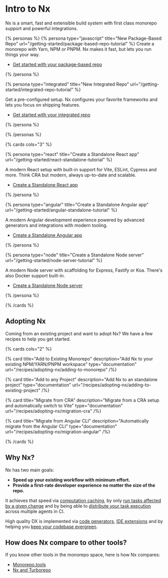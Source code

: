 # Intro to Nx

Nx is a smart, fast and extensible build system with first class monorepo support and powerful integrations.

{% personas %}
{% persona type="javascript" title="New Package-Based Repo" url="/getting-started/package-based-repo-tutorial" %}
Create a monorepo with Yarn, NPM or PNPM. Nx makes it fast, but lets you run things your way.

- [Get started with your package-based repo](/getting-started/package-based-repo-tutorial)

{% /persona %}

{% persona type="integrated" title="New Integrated Repo" url="/getting-started/integrated-repo-tutorial" %}

Get a pre-configured setup. Nx configures your favorite frameworks and lets you focus on shipping features.

- [Get started with your integrated repo](/getting-started/integrated-repo-tutorial)

{% /persona %}

{% /personas %}

{% cards cols="3" %}

{% persona type="react" title="Create a Standalone React app" url="/getting-started/react-standalone-tutorial" %}

A modern React setup with built-in support for Vite, ESLint, Cypress and more. Think CRA but modern, always up-to-date and scalable.

- [Create a Standalone React app](/getting-started/react-standalone-tutorial)

{% /persona %}

{% persona type="angular" title="Create a Standalone Angular app" url="/getting-started/angular-standalone-tutorial" %}

A modern Angular development experience powered by advanced generators and integrations with modern tooling.

- [Create a Standalone Angular app](/getting-started/angular-standalone-tutorial)

{% /persona %}

{% persona type="node" title="Create a Standalone Node server" url="/getting-started/node-server-tutorial" %}

A modern Node server with scaffolding for Express, Fastify or Koa. There's also Docker support built-in.

- [Create a Standalone Node server](/getting-started/node-server-tutorial)

{% /persona %}

{% /cards %}

## Adopting Nx

Coming from an existing project and want to adopt Nx? We have a few recipes to help you get started.

{% cards cols="2" %}

{% card title="Add to Existing Monorepo" description="Add Nx to your existing NPM/YARN/PNPM workspace" type="documentation" url="/recipes/adopting-nx/adding-to-monorepo" /%}

{% card title="Add to any Project" description="Add Nx to an standalone project" type="documentation" url="/recipes/adopting-nx/adding-to-existing-project" /%}

{% card title="Migrate from CRA" description="Migrate from a CRA setup and automatically switch to Vite" type="documentation" url="/recipes/adopting-nx/migration-cra" /%}

{% card title="Migrate from Angular CLI" description="Automatically migrate from the Angular CLI" type="documentation" url="/recipes/adopting-nx/migration-angular" /%}

{% /cards %}

## Why Nx?

Nx has two main goals:

- **Speed up your existing workflow with minimum effort.**
- **Provide a first-rate developer experience no matter the size of the repo.**

It achieves that speed via [computation caching](/core-features/cache-task-results), by only [run tasks affected by a given change](/core-features/run-tasks#run-tasks-affected-by-a-pr) and by being able to [distribute your task execution](/core-features/distribute-task-execution) across multiple agents in CI.

High quality DX is implemented via [code generators](/plugin-features/use-code-generators), [IDE extensions](/core-features/integrate-with-editors#integrate-with-editors) and by helping you [keep your codebase evergreen](/core-features/automate-updating-dependencies).

## How does Nx compare to other tools?

If you know other tools in the monorepo space, here is how Nx compares:

- [Monorepo.tools](https://monorepo.tools)
- [Nx and Turborepo](/more-concepts/turbo-and-nx)
